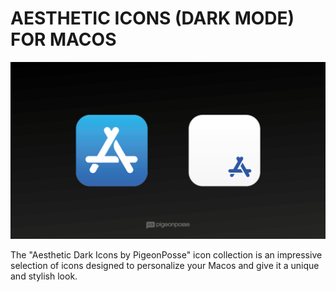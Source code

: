 # AESTHETIC ICONS (DARK MODE) FOR MACOS

![IMAGE BANNER](.docs/banner.png)

The "Aesthetic Dark Icons by PigeonPosse" icon collection is an impressive selection of icons designed to personalize your Macos and give it a unique and stylish look.
